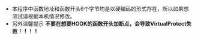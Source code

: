 + 本程序中函数地址和函数开头6个字节均是以硬编码的形式存在，所以如果想测试请根据本机情况修改。
+ 另外温馨提示 **不要在想要HOOK的函数开头加断点，会导致VirtualProtect失败！！！！**